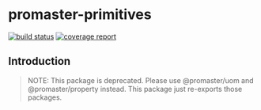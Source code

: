 # promaster-primitives

[![build status](https://gitlab.divid.se/promaster-sdk/promaster-primitives/badges/master/build.svg)](https://gitlab.divid.se/promaster-sdk/promaster-primitives/commits/master)
[![coverage report](https://gitlab.divid.se/promaster-sdk/promaster-primitives/badges/master/coverage.svg)](https://gitlab.divid.se/promaster-sdk/promaster-primitives/commits/master)

## Introduction

> NOTE: This package is deprecated. Please use @promaster/uom and @promaster/property instead. This package just re-exports those packages.
